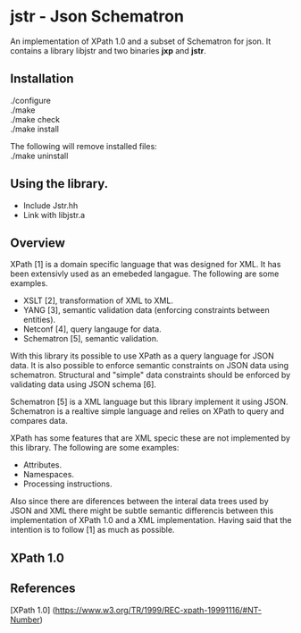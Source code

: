 # jstr - Json Schematron

An implementation of XPath 1.0 and a subset of Schematron for json.
It contains a library libjstr and two binaries **jxp** and **jstr**.

## Installation

./configure\
./make\
./make check\
./make install

The following will remove installed files: \
./make uninstall

## Using the library.
- Include Jstr.hh
- Link with libjstr.a

## Overview
XPath [1] is a domain specific language that was designed for XML. It has been
extensivly used as an emebeded langague. The following are some examples.

- XSLT [2], transformation of XML to XML.
- YANG [3], semantic validation data (enforcing constraints between entities).
- Netconf [4], query langauge for data.
- Schematron [5], semantic validation.

With this library its possible to use XPath as a query language for JSON data.
It is also possible to enforce semantic constraints on JSON data using
schematron. Structural and "simple" data constraints should be enforced by
validating data using JSON schema [6].

Schematron [5] is a XML language but this library implement it using JSON.
Schematron is a realtive simple language and relies on XPath to query and
compares data.

XPath has some features that are XML specic these are not implemented by this
library. The following are some examples:

- Attributes.
- Namespaces.
- Processing instructions.

Also since there are diferences between the interal data trees used by JSON and
XML there might be subtle semantic differencis between this implementation of
XPath 1.0 and a XML implementation. Having said that the intention is to follow 
[1] as much as possible.

## XPath 1.0

## References
[XPath 1.0] (https://www.w3.org/TR/1999/REC-xpath-19991116/#NT-Number)